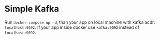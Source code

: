 # Simple Kafka 
Run `docker-compose up -d`, than your app on local machine with kafka addr: `localhost:9092`.
If your app inside docker use `kafka:9092` instead of `localhost:9092`.
